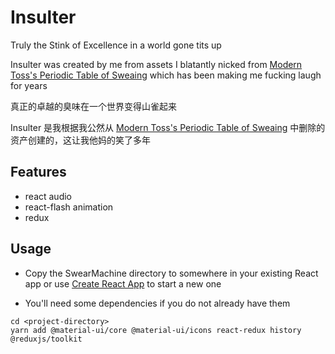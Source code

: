 # Insulter

Truly the Stink of Excellence in a world gone tits up

Insulter was created by me from assets I blatantly nicked from [Modern Toss's Periodic Table of Sweaing](https://ptos.moderntoss.com) which has been making me fucking laugh for years

真正的卓越的臭味在一个世界变得山雀起来

Insulter 是我根据我公然从 [Modern Toss's Periodic Table of Sweaing](https://ptos.moderntoss.com) 中删除的资产创建的，这让我他妈的笑了多年

## Features

- react audio
- react-flash animation
- redux

## Usage

- Copy the SwearMachine directory to somewhere in your existing React app or use [Create React App](https://reactjs.org/docs/create-a-new-react-app.html) to start a new one

- You'll need some dependencies if you do not already have them

```
cd <project-directory>
yarn add @material-ui/core @material-ui/icons react-redux history @reduxjs/toolkit